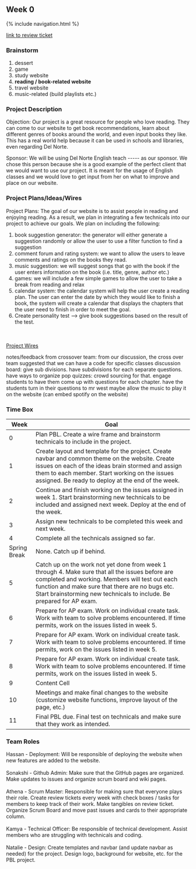 <h2>Week 0</h2>
{% include navigation.html %}

[link to review ticket](https://github.com/Athena9355/Team-123-final-version/issues/1)
### Brainstorm
1. dessert
2. game
3. study website
4. **reading / book-related website**
5. travel website
6. music-related (build playlists etc.)

### Project Description
Objection: Our project is a great resource for people who love reading. They can come to our website to get book recommendations, learn about different genres of books around the world, and even input books they like. This has a real world help because it can be used in schools and libraries, even regarding Del Norte. 

Sponsor: We will be using Del Norte English teach ----- as our sponsor. We chose this person because she is a good example of the perfect client that we would want to use our project. It is meant for the usage of English classes and we would love to get input from her on what to improve and place on our website. 

### Project Plans/Ideas/Wires
Project Plans: The goal of our website is to assist people in reading and enjoying reading. As a result, we plan in integrating a few technicals into our project to achieve our goals. We plan on including the following:
1. book suggestion generator: the generator will either generate a suggestion randomly or allow the user to use a filter function to find a suggestion
2. comment forum and rating system: we want to allow the users to leave comments and ratings on the books they read.
3. music suggestion: we will suggest songs that go with the book if the user enters information on the book (i.e. title, genre, author etc.)
4. games: we will include a few simple games to allow the user to take a break from reading and relax
5. calendar system: the calendar system will help the user create a reading plan. The user can enter the date by which they would like to finish a book, the system will create a calendar that displays the chapters that the user need to finish in order to meet the goal.
6. Create personality test --> give book suggestions based on the result of the test.

<br><br>
[Project Wires](https://docs.google.com/presentation/d/1GZvePaaDDwvUT6jKTT0dNR55OgiK0O5AjFP3gcOOXT8/edit?usp=sharing)

notes/feedback from crossover team:
from our discussion, the cross over team suggested that we can have a code for specific classes
discussion board: give sub divisions. have subdivisions for each separate questions. have ways to organize 
pop quizzes: crowd sourcing for that. engage students to have them come up with questions for each chapter. have the students turn in their questions to mr west
maybe allow the music to play it on the website (can embed spotify on the website)

### Time Box
<style>
.tablelines table, .tablelines td, .tablelines th {
        border: 1px solid black;
        }
</style>
| Week  | Goal |
| ------------- | ------------- |
| 0  | Plan PBL. Create a wire frame and brainstorm technicals to include in the project.  |
| 1  | Create layout and template for the project. Create navbar and common theme on the website. Create issues on each of the ideas brain stormed and assign them to each member. Start working on the issues assigned. Be ready to deploy at the end of the week.  |
| 2  | Continue and finish working on the issues assigned in week 1. Start brainstorming new technicals to be included and assigned next week. Deploy at the end of the week. |
| 3  |  Assign new technicals to be completed this week and next week. |
| 4  | Complete all the technicals assigned so far.  |
| Spring Break  | None. Catch up if behind.  |
| 5  | Catch up on the work not yet done from week 1 through 4. Make sure that all the issues before are completed and working. Members will test out each function and make sure that there are no bugs etc. Start brainstorming new technicals to include. Be prepared for AP exam. |
| 6  | Prepare for AP exam. Work on individual create task. Work with team to solve problems encountered. If time permits, work on the issues listed in week 5.  |
| 7  | Prepare for AP exam. Work on individual create task. Work with team to solve problems encountered. If time permits, work on the issues listed in week 5.  |
| 8  | Prepare for AP exam. Work on individual create task. Work with team to solve problems encountered. If time permits, work on the issues listed in week 5.  |
| 9  | Content Cell  |
| 10  | Meetings and make final changes to the website (customize website functions, improve layout of the page, etc.)  |
| 11  | Final PBL due. Final test on technicals and make sure that they work as intended.  |

### Team Roles

Hassan - Deployment: Will be responsible of deploying the website when new features are added to the website. <br><br>
Sonakshi - Github Admin: Make sure that the GitHub pages are organized. Make updates to issues and organize scrum board and wiki pages. <br><br>
Athena - Scrum Master: Responsible for making sure that everyone plays their role. Create review tickets every week with check boxes / tasks for members to keep track of their work. Make tangibles on review ticket. Organize Scrum Board and move past issues and cards to their appropriate column. <br><br>
Kamya - Technical Officer: Be responsible of technical development. Assist members who are struggling with technicals and coding. <br><br>
Natalie - Design: Create templates and navbar (and update navbar as needed) for the project. Design logo, background for website, etc. for the PBL project. <br><br>


